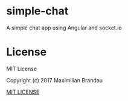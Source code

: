 # simple-chat
A simple chat app using Angular and socket.io

# License
MIT License

Copyright (c) 2017 Maximilian Brandau

[MIT LICENSE](LICENSE)
